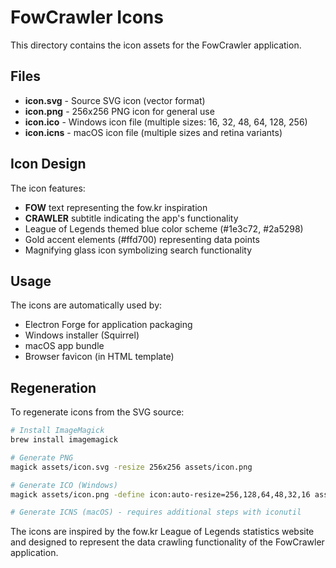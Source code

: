 # FowCrawler Icons

This directory contains the icon assets for the FowCrawler application.

## Files

- **icon.svg** - Source SVG icon (vector format)
- **icon.png** - 256x256 PNG icon for general use
- **icon.ico** - Windows icon file (multiple sizes: 16, 32, 48, 64, 128, 256)
- **icon.icns** - macOS icon file (multiple sizes and retina variants)

## Icon Design

The icon features:
- **FOW** text representing the fow.kr inspiration
- **CRAWLER** subtitle indicating the app's functionality
- League of Legends themed blue color scheme (#1e3c72, #2a5298)
- Gold accent elements (#ffd700) representing data points
- Magnifying glass icon symbolizing search functionality

## Usage

The icons are automatically used by:
- Electron Forge for application packaging
- Windows installer (Squirrel)
- macOS app bundle
- Browser favicon (in HTML template)

## Regeneration

To regenerate icons from the SVG source:

```bash
# Install ImageMagick
brew install imagemagick

# Generate PNG
magick assets/icon.svg -resize 256x256 assets/icon.png

# Generate ICO (Windows)
magick assets/icon.png -define icon:auto-resize=256,128,64,48,32,16 assets/icon.ico

# Generate ICNS (macOS) - requires additional steps with iconutil
```

The icons are inspired by the fow.kr League of Legends statistics website and designed to represent the data crawling functionality of the FowCrawler application. 